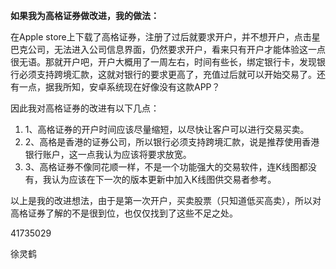 **如果我为高格证券做改进，我的做法：**

在Apple store上下载了高格证券，注册了过后就要求开户，并不想开户，点击星巴克公司，无法进入公司信息界面，仍然要求开户，看来只有开户才能体验这一点很无语。那就开户吧，开户大概用了一周左右，时间有些长，绑定银行卡，发现银行必须支持跨境汇款，这就对银行的要求更高了，充值过后就可以开始交易了。还有一点，据我所知，安卓系统现在好像没有这款APP？

因此我对高格证券的改进有以下几点：

1. 1、高格证券的开户时间应该尽量缩短，以尽快让客户可以进行交易买卖。
2. 2、高格是香港的证券公司，所以银行必须支持跨境汇款，说是推荐使用香港银行账户，这一点我认为应该将要求放宽。
3. 3、高格证券不像同花顺一样，不是一个功能强大的交易软件，连K线图都没有，我认为应该在下一次的版本更新中加入K线图供交易者参考。

以上是我的改进想法，由于是第一次开户，买卖股票（只知道低买高卖），所以对高格证券了解的不是很到位，也仅仅找到了这些不足之处。





41735029

徐灵鹤